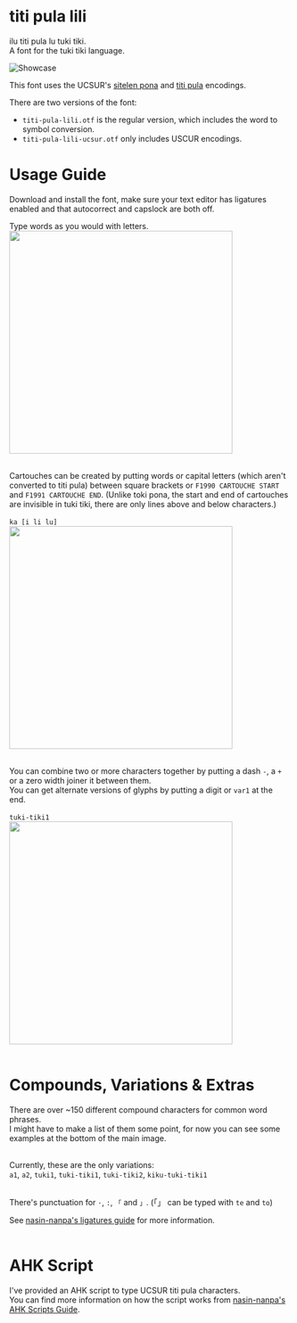 # titi pula lili
ilu titi pula lu tuki tiki.<br>
A font for the tuki tiki language.

![Showcase](https://github.com/user-attachments/assets/15e022b4-3106-42f4-ba9d-81dcf1243e6a)

This font uses the UCSUR's [sitelen pona](https://www.kreativekorp.com/ucsur/charts/sitelen.html) and [titi pula](https://www.kreativekorp.com/ucsur/charts/titi-pula.html) encodings.

There are two versions of the font:
- `titi-pula-lili.otf` is the regular version, which includes the word to symbol conversion.
- `titi-pula-lili-ucsur.otf` only includes USCUR encodings.

# Usage Guide
Download and install the font, make sure your text editor has ligatures enabled and that autocorrect and capslock are both off.<br>

Type words as you would with letters.<br>
<img src="https://github.com/user-attachments/assets/033d4d77-3c8a-4540-8b9b-484bb560b23e" width="400"><br><br>

Cartouches can be created by putting words or capital letters (which aren't converted to titi pula) between square brackets or `F1990 CARTOUCHE START` and `F1991 CARTOUCHE END`. (Unlike toki pona, the start and end of cartouches are invisible in tuki tiki, there are only lines above and below characters.)<br><br>
`ka [i li lu]`<br>
<img src="https://github.com/user-attachments/assets/ea24a13b-bb9f-488b-9efd-288f0b97631d" width="400"><br><br>

You can combine two or more characters together by putting a dash `-`, a `+` or a zero width joiner it between them.<br>
You can get alternate versions of glyphs by putting a digit or `var1` at the end.<br><br>
`tuki-tiki1`<br>
<img src="https://github.com/user-attachments/assets/5ed73e84-1ab7-40e2-b3c8-c881e31af373" width="400"><br><br>

# Compounds, Variations & Extras

There are over ~150 different compound characters for common word phrases.<br>
I might have to make a list of them some point, for now you can see some examples at the bottom of the main image.<br><br>

Currently, these are the only variations:<br>
`a1`, `a2`, `tuki1`, `tuki-tiki1`, `tuki-tiki2`, `kiku-tuki-tiki1`<br><br>

There's punctuation for `·`, `:`, `「` and `」`. (「」 can be typed with `te` and `to`)

See [nasin-nanpa's ligatures guide](https://github.com/ETBCOR/nasin-nanpa/blob/main/README.md#ligatures-guide) for more information.<br><br>

# AHK Script

I've provided an AHK script to type UCSUR titi pula characters.<br>
You can find more information on how the script works from [nasin-nanpa's AHK Scripts Guide](https://github.com/ETBCOR/nasin-nanpa/tree/main/ahk-script).
